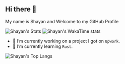 ## Hi there 👋

My name is Shayan and Welcome to my GitHub Profile
<!--
**shayandelbari/shayandelbari** is a ✨ _special_ ✨ repository because its `README.md` (this file) appears on your GitHub profile.

Here are some ideas to get you started:

- 🔭 I’m currently working on ...
- 🌱 I’m currently learning ...
- 👯 I’m looking to collaborate on ...
- 🤔 I’m looking for help with ...
- 💬 Ask me about ...
- 📫 How to reach me: ...
- 😄 Pronouns: ...
- ⚡ Fun fact: ...
-->
![Shayan's Stats](https://github-readme-stats.vercel.app/api?username=shayandelbari&show_icons=true&theme=dark)
![Shayan's WakaTime stats](https://github-readme-stats.vercel.app/api/wakatime?username=shayandelbari\&layout=compact&theme=dark)

- 🔭 I’m currently working on a project I got on `Upwork`.
- 🌱 I’m currently learning `Rust`.

![Shayan's Top Langs](https://github-readme-stats.vercel.app/api/top-langs/?username=shayandelbari&layout=compact&theme=dark)
